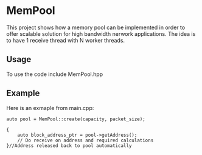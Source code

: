 # MemPool

This project shows how a memory pool can be implemented in order to offer scalable solution for high bandwidth nerwork applications.
The idea is to have 1 receive thread with N worker threads.

## Usage

To use the code include MemPool.hpp

## Example
Here is an exmaple from main.cpp:
```
auto pool = MemPool::create(capacity, packet_size);

{
    auto block_address_ptr = pool->getAddress();
    // Do receive on address and required calculations
}//Address released back to pool automatically
```

